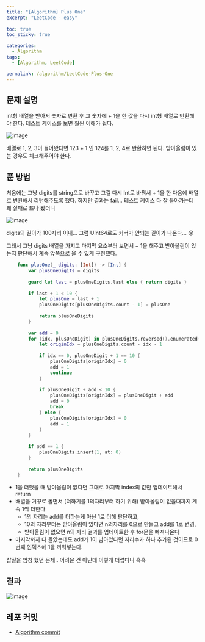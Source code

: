 ```yaml
---
title: "[Algorithm] Plus One"
excerpt: "LeetCode - easy"
  
toc: true
toc_sticky: true

categories:
  - Algorithm
tags:
  - [Algorithm, LeetCode]

permalink: /algorithm/LeetCode-Plus-One
---
```


## 문제 설명

int형 배열을 받아서 숫자로 변환 후 그 숫자에 + 1을 한 값을 다시 int형 배열로 반환해야 한다.
테스트 케이스를 보면 훨씬 이해가 쉽다.

![image](https://user-images.githubusercontent.com/22000470/181417924-d1824120-9921-484d-8bc3-b994e3a63646.png)

배열로 1, 2, 3이 들어왔다면 123 + 1 인 124를 1, 2, 4로 반환하면 된다.
받아올림이 있는 경우도 체크해주어야 한다.

## 푼 방법

처음에는 그냥 digits를 string으로 바꾸고 그걸 다시 Int로 바꿔서 + 1을 한 다음에 배열로 변환해서 리턴해주도록 했다.
하지만 결과는 fail... 테스트 케이스 다 잘 돌아가는데 왜 실패로 뜨나 봤더니

![image](https://user-images.githubusercontent.com/22000470/181418087-a4a16879-1b01-4330-889e-28f2b9bd24a8.png)

digits의 길이가 100자리 이내... 그럼 UInt64로도 커버가 안되는 길이가 나온다... 😢 

그래서 그냥 digits 배열을 가지고 마지막 요소부터 보면서 + 1을 해주고 받아올림이 있는지 판단해서 계속 앞쪽으로 올 수 있게 구현했다.

```swift
    func plusOne(_ digits: [Int]) -> [Int] {
        var plusOneDigits = digits
        
        guard let last = plusOneDigits.last else { return digits }
        
        if last + 1 < 10 {
            let plusOne = last + 1
            plusOneDigits[plusOneDigits.count - 1] = plusOne
            
            return plusOneDigits
        }
        
        var add = 0
        for (idx, plusOneDigit) in plusOneDigits.reversed().enumerated() {
            let originIdx = plusOneDigits.count - idx - 1
            
            if idx == 0, plusOneDigit + 1 == 10 {
                plusOneDigits[originIdx] = 0
                add = 1
                continue
            }
            
            if plusOneDigit + add < 10 {
                plusOneDigits[originIdx] = plusOneDigit + add
                add = 0
                break
            } else {
                plusOneDigits[originIdx] = 0
                add = 1
            }
        }
        
        if add == 1 {
            plusOneDigits.insert(1, at: 0)
        }
        
        return plusOneDigits
    }
```

- 1을 더했을 때 받아올림이 없다면 그대로 마지막 index의 값만 업데이트해서 return
- 배열을 거꾸로 돌면서 (더하기를 1의자리부터 하기 위해) 받아올림이 없을때까지 계속 1씩 더한다
   - 1의 자리는 add를 더하는게 아닌 1로 더해 판단하고, 
   - 10의 자리부터는 받아올림이 있다면 n의자리를 0으로 만들고 add를 1로 변경, 
   - 받아올림이 없으면 n의 자리 결과를 업데이트한 후 for문을 빠져나온다
- 마지막까지 다 돌았는데도 add가 1이 남아있다면 자리수가 하나 추가된 것이므로 0번째 인덱스에 1을 끼워넣는다.

삽질을 엄청 했던 문제.. 어려운 건 아닌데 이렇게 더럽다니 흑흑

## 결과

![image](https://user-images.githubusercontent.com/22000470/181418698-a8853c6a-0168-4b93-9a4e-f2857819bd1f.png)

## 레포 커밋
- [Algorithm commit](https://github.com/eunjooChoi/algorithm/commit/8ac23a15af402cbc38170a84db770738579c983b)

